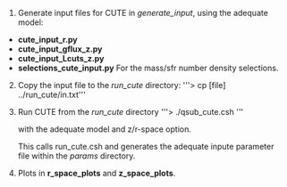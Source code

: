 1. Generate input files for CUTE in *generate_input*, using the adequate model:
  - **cute_input_r.py** 
  - **cute_input_gflux_z.py**
  - **cute_input_Lcuts_z.py**
  - **selections_cute_input.py** For the mass/sfr number density selections.

2. Copy the input file to the *run_cute* directory:
   '''> cp [file] ../run_cute/in.txt'''

3. Run CUTE from the *run_cute* directory
   '''> ./qsub_cute.csh  '''

   with the adequate model and z/r-space option.

   This calls run_cute.csh and generates the adequate inpute parameter file within the *params* directory.

4. Plots in **r_space_plots** and **z_space_plots**.